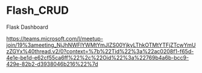 # Flash_CRUD
Flask Dashboard



https://teams.microsoft.com/l/meetup-join/19%3ameeting_NjJhNWFlYWMtYmJlZS00YjkyLThkOTMtYTFjZTcwYmUzZGYx%40thread.v2/0?context=%7b%22Tid%22%3a%22ac0208f1-f65d-4e1e-be1d-e62cf55ca6ff%22%2c%22Oid%22%3a%22769b4a6b-bcc9-429e-82b2-d3938046b216%22%7d





<!-- Script -->


<script>
$(document).ready(function(){
    $.datepicker.setDefaults({
        dateFormat: 'yy-mm-dd'
    });
    $(function(){
        $("#From").datepicker();
        $("#to").datepicker();
    });
    $('#range').click(function(){
        var From = $('#From').val();
        var to = $('#to').val();
        if(From != '' && to != '')
        {
            $.ajax({
                url:"/range",
                method:"POST",
                data:{From:From, to:to},
                success:function(data)
                {
                    $('#purchase_order').html(data);
                    $('#purchase_order').append(data.htmlresponse);
                }
            });
        }
        else
        {
            alert("Please Select the Date");
        }
    });
});
</script>
